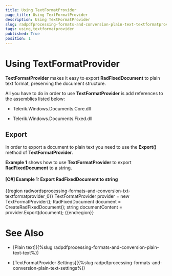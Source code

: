 ```yaml
---
title: Using TextFormatProvider
page_title: Using TextFormatProvider
description: Using TextFormatProvider
slug: radpdfprocessing-formats-and-conversion-plain-text-textformatprovider
tags: using,textformatprovider
published: True
position: 1
---
```


# Using TextFormatProvider


__TextFormatProvider__ makes it easy to export __RadFixedDocument__ to plain text format, preserving the document structure.

All you have to do in order to use __TextFormatProvider__ is add references to the assemblies listed below:
      

* Telerik.Windows.Documents.Core.dll
          

* Telerik.Windows.Documents.Fixed.dll


## Export

In order to export a document to plain text you need to use the __Export()__ method of __TextFormatProvider__.
        

__Example 1__ shows how to use __TextFormatProvider__ to export __RadFixedDocument__ to a string.
        

#### __[C#] Example 1: Export RadFixedDocument to string__

{{region radwordsprocessing-formats-and-conversion-txt-tеxtformatprovider_0}}
	TextFormatProvider provider = new TextFormatProvider();
	RadFixedDocument document = CreateRadFixedDocument();
	string documentContent = provider.Export(document);
{{endregion}}


# See Also

* [Plain text]({%slug radpdfprocessing-formats-and-conversion-plain-text-text%})

* [TextFormatProvider Settings]({%slug radpdfprocessing-formats-and-conversion-plain-text-settings%})
